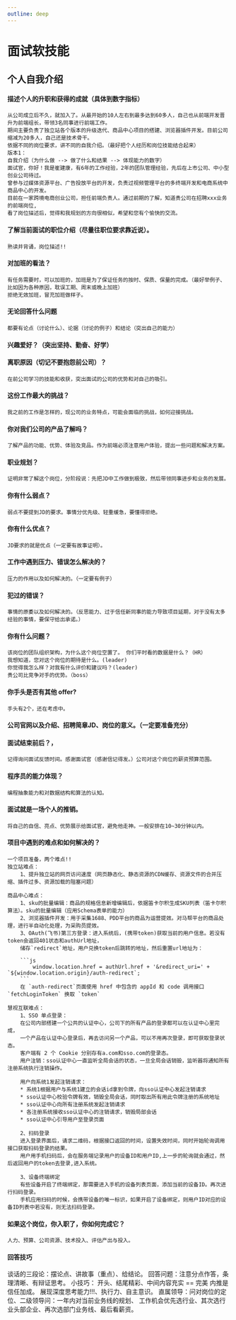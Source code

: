 ```yaml
---
outline: deep
---
```

# 面试软技能

## 个人自我介绍
#### 描述个人的升职和获得的成就（具体到数字指标）
    从公司成立后不久，就加入了。从最开始的10人左右到最多达到60多人，自己也从前端开发晋升为前端组长，带领3名同事进行前端工作。
    期间主要负责了独立站各个版本的升级迭代、商品中心项目的搭建、浏览器插件开发。目前公司缩减为20多人，自己还是技术骨干。
    依据不同的岗位要求，讲不同的自我介绍。（最好把个人经历和岗位技能结合起来）
    版本1：
    自我介绍（为什么做 --> 做了什么和结果 --> 体现能力的数字）
    面试官，你好！我是崔建康，有6年的工作经验，2年的团队管理经验，先后在上市公司、中小型创业公司待过。
    曾参与过媒体资源平台、广告投放平台的开发，负责过视频管理平台的多终端开发和电商系统中商品中心的开发。
    目前在一家跨境电商创业公司，担任前端负责人。通过前期的了解，知道贵公司在招聘xxx业务的前端岗位,
    看了岗位描述后，觉得和我规划的方向很相似，希望和您有个愉快的交流。

#### 了解当前面试的职位介绍（尽量往职位要求靠近说）。
    熟读并背诵，岗位描述!!
#### 对加班的看法？
    有任务需要时，可以加班的，加班是为了保证任务的按时、保质、保量的完成。（最好举例子、比如因为各种原因，耽误工期、周末或晚上加班）
    拒绝无效加班，冒充加班做样子。
#### 无论回答什么问题
    都要有论点（讨论什么）、论据（讨论的例子）和结论（突出自己的能力）

#### 兴趣爱好？（突出坚持、勤奋、好学）
#### 离职原因（切记不要抱怨前公司）？ 
    在前公司学习的技能和收获，突出面试的公司的优势和对自己的吸引。
#### 这份工作最大的挑战？
    我之前的工作是怎样的，现公司的业务特点，可能会面临的挑战，如何迎接挑战。
#### 你对我们公司的产品了解吗？
    了解产品的功能、优势、体验及竞品。作为前端必须注意用户体验，提出一些问题和解决方案。
#### 职业规划？
    证明非常了解这个岗位，分阶段说：先把JD中工作做到极致，然后带领同事进步和业务的发展。
#### 你有什么弱点？
    弱点不要提到JD的要求。事情分优先级、轻重缓急，要懂得拒绝。
#### 你有什么优点？
    JD要求的就是优点（一定要有故事证明）。
#### 工作中遇到压力、错误怎么解决的？
    压力的作用以及如何解决的。（一定要有例子）
#### 犯过的错误？
    事情的原委以及如何解决的。（反思能力、过于信任新同事的能力导致项目延期，对于没有太多经验的事情，要保守给出承诺。）
#### 你有什么问题？
    该岗位的团队组织架构，为什么这个岗位空置了。 你们平时看的数据是什么？（HR）
    我想知道，您对这个岗位的期待是什么。(leader)
    你觉得我怎么样？对我有什么评价和建议吗？(leader)
    贵公司比竞争对手的优势。（boss）
#### 你手头是否有其他 offer? 
    手头有2个，还在考虑中。

#### 公司官网以及介绍、招聘简章JD、岗位的意义。（一定要准备充分）
#### 面试结束前后？，
    记得询问面试反馈时间。感谢面试官（感谢信记得发。）公司对这个岗位的薪资预算范围。
#### 程序员的能力体现？
    编程抽象能力和对数据结构和算法的认知。
#### 面试就是一场个人的推销。
    将自己的自信、亮点、优势展示给面试官，避免他走神。一般安排在10~30分钟以内。
#### 项目中遇到的难点和如何解决的？
    一个项目准备，两个难点!!
    独立站难点：
        1、提升独立站的网页访问速度（网页静态化、静态资源的CDN缓存、资源文件的合并压缩、插件过多、资源加载的阻塞问题）

    商品中心难点：
        1、sku的批量编辑：商品的规格信息新增编辑后，依据笛卡尔积生成SKU列表（笛卡尔积算法）。sku的批量编辑（应用Schema表单的能力）
        2、浏览器插件开发：用于采集1688、PDD平台的商品为运营提效。对马帮平台的商品处理，进行半自动化处理，为采购员提效。
        3、OAuth(飞书)第三方登录：进入系统后，(携带token)获取当前的用户信息。若没有token会返回401状态和authUrl地址，  
        储存`redirect`地址，用户兑换token后跳转的地址，然后重置url地址为：  

        ```js
            window.location.href = authUrl.href + '&redirect_uri=' + `${window.location.origin}/auth-redirect`;
        ```
        在 `auth-redirect`页面使用 href 中包含的 appId 和 code 调用接口 `fetchLoginToken` 换取 `token`

    慧视互联难点：
        1、SSO 单点登录：   
        在公司内部搭建一个公共的认证中心，公司下的所有产品的登录都可以在认证中心里完成，  
        一个产品在认证中心登录后，再去访问另一个产品，可以不用再次登录，即可获取登录状态。  
        客户端有 2 个 Cookie 分别存有a.com和sso.com的登录态。  
        用户注销：sso认证中心一直监听全局会话的状态，一旦全局会话销毁，监听器将通知所有注册系统执行注销操作。  

        用户向系统1发起注销请求：    
        * 系统1根据用户与系统1建立的会话id拿到令牌，向sso认证中心发起注销请求  
        * sso认证中心校验令牌有效，销毁全局会话，同时取出所有用此令牌注册的系统地址  
        * sso认证中心向所有注册系统发起注销请求  
        * 各注册系统接收sso认证中心的注销请求，销毁局部会话  
        * sso认证中心引导用户至登录页面  

        2、扫码登录    
        进入登录界面后，请求二维码，根据接口返回的时间，设置失效时间，同时开始轮询调用接口获取扫码登录的结果。  
        用户用手机扫码后，会在服务端记录用户的设备ID和用户ID,上一步的轮询就会通过，然后返回用户的token去登录,进入系统。  
        
        3、设备终端绑定  
        有些设备开启了终端绑定，那需要进入手机的设备列表页面，添加当前的设备ID。再次进行扫码登录。   
        手机应用扫码的时候，会携带设备的唯一标识，如果开启了设备绑定，则用户ID对应的设备ID列表中若没有，则无法扫码登录。

#### 如果这个岗位，你入职了，你如何完成它？
    人力、预算、公司资源、技术投入、评估产出与投入。

#### 回答技巧
谈话的三段论：摆论点、讲故事（重点）、给结论。
回答问题：注意分点作答，条理清晰、有辩证思考。
小技巧：
    开头、结尾精彩、中间内容充实 == 完美
    内推是信任加成。
    展现深度思考能力!!!、执行力、自主意识。
    直属领导：问对岗位的定位、二级领导问：一年内对当前业务线的规划、
    工作机会优先选行业、其次选行业头部企业、再次选部门业务线、最后看薪资。